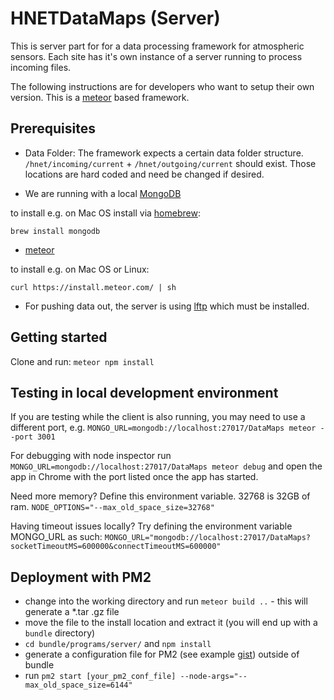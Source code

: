 # HNETDataMaps (Server)

This is server part for for a data processing framework for atmospheric sensors. Each site has it's own instance of a server running to process incoming files.

The following instructions are for developers who want to setup their own version. This is a [meteor](https://www.meteor.com/) based framework.

## Prerequisites

* Data Folder: The framework expects a certain data folder structure. `/hnet/incoming/current` + `/hnet/outgoing/current` should exist. Those locations are hard coded and need be changed if desired.

* We are running with a local [MongoDB](https://docs.mongodb.org/manual/installation/)

to install e.g. on Mac OS install via [homebrew](http://brew.sh/):

`brew install mongodb`

* [meteor](https://www.meteor.com/install)

to install e.g. on Mac OS or Linux:

`curl https://install.meteor.com/ | sh`

* For pushing data out, the server is using [lftp](https://lftp.yar.ru/) which must be installed.




## Getting started

Clone and run: `meteor npm install`


## Testing in local development environment

If you are testing while the client is also running, you may need to use a different port, e.g.
`MONGO_URL=mongodb://localhost:27017/DataMaps meteor --port 3001`

For debugging with node inspector run `MONGO_URL=mongodb://localhost:27017/DataMaps meteor debug` and open the app in Chrome with the port listed once the app has started.

Need more memory? Define this environment variable. 32768 is 32GB of ram.
`NODE_OPTIONS="--max_old_space_size=32768"`

Having timeout issues locally? Try defining the environment variable MONGO_URL as such:
`MONGO_URL="mongodb://localhost:27017/DataMaps?socketTimeoutMS=600000&connectTimeoutMS=600000"`

## Deployment with PM2

* change into the working directory and run `meteor build ..` - this will generate a *.tar .gz file
* move the file to the install location and extract it (you will end up with a `bundle` directory)
* `cd bundle/programs/server/` and `npm install`
* generate a configuration file for PM2 (see example [gist](https://gist.github.com/fcbee3b520b4fdf97552.git)) outside of bundle
* run `pm2 start [your_pm2_conf_file] --node-args="--max_old_space_size=6144"`
